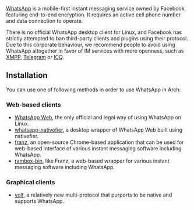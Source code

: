 [WhatsApp](https://en.wikipedia.org/wiki/WhatsApp "wikipedia:WhatsApp") is a mobile-first instant messaging service owned by Facebook, featuring end-to-end encryption. It requires an active cell phone number and data connection to operate.

There is no official WhatsApp desktop client for Linux, and Facebook has strictly attempted to ban third-party clients and plugins using their protocol. Due to this corporate behaviour, we recommend people to avoid using WhatsApp altogether in favor of IM services with more openness, such as [XMPP](/index.php/XMPP "XMPP"), [Telegram](/index.php/Telegram "Telegram") or [ICQ](/index.php/ICQ "ICQ").

## Installation

You can use one of following methods in order to use WhatsApp in Arch:

### Web-based clients

*   [WhatsApp Web](https://web.whatsapp.com), the only official and legal way of using WhatsApp on Linux.
*   [whatsapp-nativefier](https://aur.archlinux.org/packages/whatsapp-nativefier/), a desktop wrapper of WhatsApp Web built using nativefier.
*   [franz](https://aur.archlinux.org/packages/franz/), an open-source Chrome-based application that can be used for web-based interface of various instant messaging software including WhatsApp.
*   [rambox-bin](https://aur.archlinux.org/packages/rambox-bin/), like Franz, a web-based wrapper for various instant messaging software including WhatsApp.

### Graphical clients

*   [volt](https://aur.archlinux.org/packages/volt/), a relatively new multi-protocol that purports to be native and supports WhatsApp.